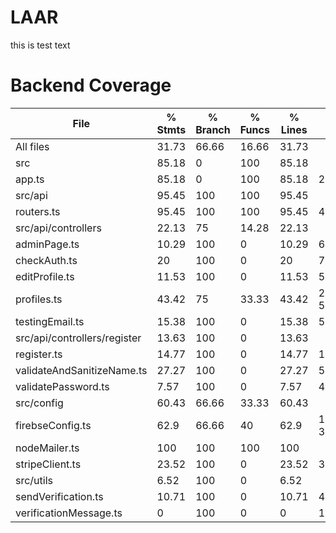 # LAAR

this is test text <br>

# Backend Coverage

| File                         | % Stmts | % Branch | % Funcs | % Lines | Uncovered Line #s    |
| ---------------------------- | ------- | -------- | ------- | ------- | -------------------- |
| All files                    | 31.73   | 66.66    | 16.66   | 31.73   |
| src                          | 85.18   | 0        | 100     | 85.18   |
| app.ts                       | 85.18   | 0        | 100     | 85.18   | 22-25                |
| src/api                      | 95.45   | 100      | 100     | 95.45   |
| routers.ts                   | 95.45   | 100      | 100     | 95.45   | 40-41                |
| src/api/controllers          | 22.13   | 75       | 14.28   | 22.13   |
| adminPage.ts                 | 10.29   | 100      | 0       | 10.29   | 6-66                 |
| checkAuth.ts                 | 20      | 100      | 0       | 20      | 7-38                 |
| editProfile.ts               | 11.53   | 100      | 0       | 11.53   | 5-50                 |
| profiles.ts                  | 43.42   | 75       | 33.33   | 43.42   | 27-29,33-54,57-74    |
| testingEmail.ts              | 15.38   | 100      | 0       | 15.38   | 5-26                 |
| src/api/controllers/register | 13.63   | 100      | 0       | 13.63   |
| register.ts                  | 14.77   | 100      | 0       | 14.77   | 12-86                |
| validateAndSanitizeName.ts   | 27.27   | 100      | 0       | 27.27   | 5-20                 |
| validatePassword.ts          | 7.57    | 100      | 0       | 7.57    | 4-64                 |
| src/config                   | 60.43   | 66.66    | 33.33   | 60.43   |
| firebseConfig.ts             | 62.9    | 66.66    | 40      | 62.9    | 18,21,27,30-31,42-59 |
| nodeMailer.ts                | 100     | 100      | 100     | 100     |
| stripeClient.ts              | 23.52   | 100      | 0       | 23.52   | 3-15                 |
| src/utils                    | 6.52    | 100      | 0       | 6.52    |
| sendVerification.ts          | 10.71   | 100      | 0       | 10.71   | 4-28                 |
| verificationMessage.ts       | 0       | 100      | 0       | 0       | 1-18                 |
